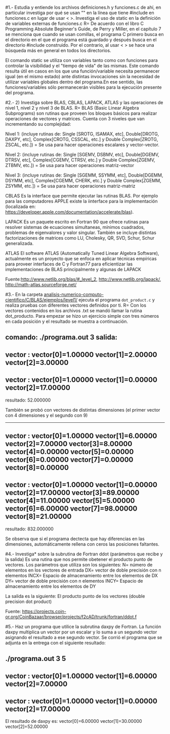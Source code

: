 #1.- Estudia y entiende los archivos definiciones.h y funciones.c de ahí, en particular investiga por qué se usan "" en la línea que tiene #include en funciones.c en lugar de usar < >. Investiga el uso de static en la definición de variables externas de funciones.c
R= De acuerdo con el libro C Programming Absolute Beginner's Guide, de Perry y Miller, en el capítulo 7 se menciona que cuando se usan comillas, el programa C primero busca en el directorio en el que el programa está guardado y después busca en el directorio #include construido. Por el contrario, al usar < > se hace una búsqueda más en general en todos los directorios. 

El comando static se utiliza con variables tanto como con funciones para controlar la visibilidad y el "tiempo de vida" de las mismas. Este comando resulta útil en casos en los que una función/variable necesita permanecer igual (en el mismo estado) ante distintas invocaciones sin la necesidad de utilizar variables globales dentro del programa.En ese sentido, las funciones/variables sólo permanecerán visibles para la ejecución presente del programa.


#2.- 2) Investiga sobre BLAS, CBLAS, LAPACK, ATLAS y las operaciones de nivel 1, nivel 2 y nivel 3 de BLAS.
R= BLAS (Basic Linear Algebra Subprograms) son rutinas que proveen los bloques básicos para realizar operaciones de vectores y matrices. Cuenta con 3 niveles que van incrementando su complejidad:

Nivel 1: (incluye rutinas de: Single [SROTG, ISAMAX, etc], Double[DROTG, DAXPY, etc], Complex[CROTG, CSSCAL, etc.] y Double Complex[ZROTG, ZSCAL, etc.]) = Se usa para hacer operaciones escalares y vector-vector.

Nivel 2: (incluye rutinas de: Single [SGEMV, DSBMV, etc], Double[DGEMV, DTRSV, etc], Complex[CGEMV, CTRSV, etc.] y Double Complex[ZGEMV, ZTBMV, etc.]) = Se usa para hacer operaciones matriz-vector

Nivel 3: (incluye rutinas de: Single [SGEMM, SSYMM, etc], Double[DGEMM, DSYMM, etc], Complex[CGEMM, CHERK, etc.] y Double Complex[ZGEMM, ZSYMM, etc.]) = Se usa para hacer operaciones matriz-matriz

CBLAS
Es la interface que permite ejecutar las rutinas BLAS. Por ejemplo para las computadores APPLE existe la iinterface para la implementación (localizada en: https://developer.apple.com/documentation/accelerate/blas).

LAPACK
Es un paquete escrito en Fortran 90 que ofrece rutinas para resolver sistemas de ecuaciones simultaneas, mínimos cuadrados, problemas de eigenvalores y valor singular. También se incluye distintas factorizaciones de matrices como LU, Cholesky, QR, SVD, Schur, Schur generalizada.

ATLAS
El software ATLAS (Automatically Tuned Linear Algebra Software), actualmente es un proyecto que se enfoca en aplicar técnicas empíricas para proveer interfaces de C y Fortran77 para eficientizar las implementaciones de BLAS principalmente y algunas de LAPACK


Fuente:http://www.netlib.org/blas/#_level_2, http://www.netlib.org/lapack/, http://math-atlas.sourceforge.net/

#3.- En la carpeta [analisis-numerico-computo-cientifico/C/BLAS/ejemplos/level1/](https://github.com/ITAM-DS/analisis-numerico-computo-cientifico/tree/master/C/BLAS/ejemplos/level1) ejecuta el programa `dot_product.c` y realiza pruebas con diferentes vectores definidos por ti.
R= Con los vectores contenidos en los archivos .txt se mandó llamar la rutina dot_producto. Para empezar se hizo un ejercicio simple con tres números en cada posición y el resultado se muestra a continuación.

comando: ./programa.out 3
salida:
------------
vector :
vector[0]=1.00000
vector[1]=2.00000
vector[2]=3.00000
------------
vector :
vector[0]=1.00000
vector[1]=0.00000
vector[2]=17.00000
------------
resultado: 52.000000

También se probó con vectores de distintas dimensiones (el primer vector con 4 dimensiones y el segundo con 9)

------------
vector :
vector[0]=1.00000
vector[1]=6.00000
vector[2]=7.00000
vector[3]=8.00000
vector[4]=0.00000
vector[5]=0.00000
vector[6]=0.00000
vector[7]=0.00000
vector[8]=0.00000
------------
vector :
vector[0]=1.00000
vector[1]=0.00000
vector[2]=17.00000
vector[3]=89.00000
vector[4]=11.00000
vector[5]=5.00000
vector[6]=6.00000
vector[7]=98.00000
vector[8]=21.00000
------------
resultado: 832.000000

Se observa que si el programa dectecta que hay diferencias en las dimensiones, automáticamente rellena con ceros las posiciones faltantes.

#4.- Investiga* sobre la subrutina de Fortran ddot (parámetros que recibe y la salida)
Es una rutina que nos permite obetener el producto punto de vectores. Los parámetros que utiliza son los siguientes:
 N= número de elementos en los vectores de entrada
 DX= vector de doble precisión con n elementos
 INCX= Espacio de almacenamiento entre los elementos de DX
 DY= vector de doble precisión con n elementos
 INCY= Espacio de almacenamiento entre los elementos de DY

La salida es la siguiente:
El producto punto de los vectores (double precision dot product)


Fuente: https://projects.coin-or.org/CoinBazaar/browser/projects/f2cAD/trunk/fortran/ddot.f

#5.- Haz un programa que utilice la subrutina daxpy de Fortran.
La función daxpy multiplica un vector por un escalar y lo suma a un segundo vector asignando el resultado a ese segundo vector. Se corrió el programa que se adjunta en la entrega con el siguiente resultado:

./programa.out 3 5
------------
vector :
vector[0]=1.00000
vector[1]=6.00000
vector[2]=7.00000
------------
vector :
vector[0]=1.00000
vector[1]=0.00000
vector[2]=17.00000
------------
El resultado de daxpy es: 
vector[0]=6.00000
vector[1]=30.00000
vector[2]=52.00000
